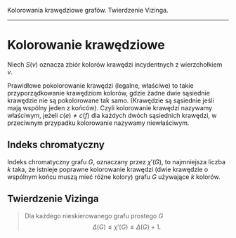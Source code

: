 Kolorowania krawędziowe grafów. Twierdzenie Vizinga.

---

# Kolorowanie krawędziowe

Niech $S(v)$ oznacza zbiór kolorów krawędzi incydentnych z wierzchołkiem $v$.

Prawidłowe pokolorowanie krawędzi (legalne, właściwe) to takie przyporządkowanie krawędziom kolorów, gdzie żadne dwie sąsiednie krawędzie nie są pokolorowane tak samo. (Krawędzie są sąsiednie jeśli mają wspólny jeden z końców). Czyli kolorowanie krawędzi nazywamy właściwym, jeżeli $c(e)\neq c(f)$ dla każdych dwóch sąsiednich krawędzi, w przeciwnym przypadku kolorowanie nazywamy niewłaściwym.

## Indeks chromatyczny
Indeks chromatyczny grafu $G$, oznaczany przez $\chi '(G)$, to najmniejsza liczba $k$ taka, że
istnieje poprawne kolorowanie krawędzi (dwie krawędzie o wspólnym końcu muszą mieć
różne kolory) grafu $G$ używające $k$ kolorów.

## Twierdzenie Vizinga
>  Dla każdego nieskierowanego grafu prostego $G$ $$\Delta(G) \leqslant \chi'(G) \leqslant \Delta(G)+1.$$
